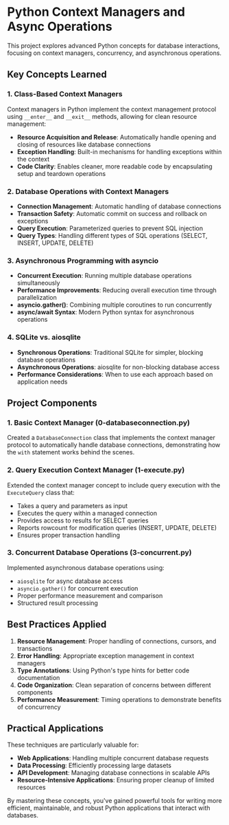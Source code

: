 # Python Context Managers and Async Operations

This project explores advanced Python concepts for database interactions, focusing on context managers, concurrency, and asynchronous operations.

## Key Concepts Learned

### 1. Class-Based Context Managers

Context managers in Python implement the context management protocol using `__enter__` and `__exit__` methods, allowing for clean resource management:

- **Resource Acquisition and Release**: Automatically handle opening and closing of resources like database connections
- **Exception Handling**: Built-in mechanisms for handling exceptions within the context
- **Code Clarity**: Enables cleaner, more readable code by encapsulating setup and teardown operations

### 2. Database Operations with Context Managers

- **Connection Management**: Automatic handling of database connections
- **Transaction Safety**: Automatic commit on success and rollback on exceptions
- **Query Execution**: Parameterized queries to prevent SQL injection
- **Query Types**: Handling different types of SQL operations (SELECT, INSERT, UPDATE, DELETE)

### 3. Asynchronous Programming with asyncio

- **Concurrent Execution**: Running multiple database operations simultaneously
- **Performance Improvements**: Reducing overall execution time through parallelization
- **asyncio.gather()**: Combining multiple coroutines to run concurrently
- **async/await Syntax**: Modern Python syntax for asynchronous operations

### 4. SQLite vs. aiosqlite

- **Synchronous Operations**: Traditional SQLite for simpler, blocking database operations
- **Asynchronous Operations**: aiosqlite for non-blocking database access
- **Performance Considerations**: When to use each approach based on application needs

## Project Components

### 1. Basic Context Manager (0-databaseconnection.py)

Created a `DatabaseConnection` class that implements the context manager protocol to automatically handle database connections, demonstrating how the `with` statement works behind the scenes.

### 2. Query Execution Context Manager (1-execute.py)

Extended the context manager concept to include query execution with the `ExecuteQuery` class that:
- Takes a query and parameters as input
- Executes the query within a managed connection
- Provides access to results for SELECT queries
- Reports rowcount for modification queries (INSERT, UPDATE, DELETE)
- Ensures proper transaction handling

### 3. Concurrent Database Operations (3-concurrent.py)

Implemented asynchronous database operations using:
- `aiosqlite` for async database access
- `asyncio.gather()` for concurrent execution
- Proper performance measurement and comparison
- Structured result processing

## Best Practices Applied

1. **Resource Management**: Proper handling of connections, cursors, and transactions
2. **Error Handling**: Appropriate exception management in context managers
3. **Type Annotations**: Using Python's type hints for better code documentation
4. **Code Organization**: Clean separation of concerns between different components
5. **Performance Measurement**: Timing operations to demonstrate benefits of concurrency

## Practical Applications

These techniques are particularly valuable for:

- **Web Applications**: Handling multiple concurrent database requests
- **Data Processing**: Efficiently processing large datasets
- **API Development**: Managing database connections in scalable APIs
- **Resource-Intensive Applications**: Ensuring proper cleanup of limited resources

By mastering these concepts, you've gained powerful tools for writing more efficient, maintainable, and robust Python applications that interact with databases.
